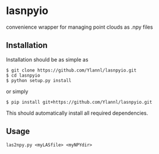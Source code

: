 # lasnpyio
convenience wrapper for managing point clouds as .npy files

## Installation
Installation should be as simple as

```
$ git clone https://github.com/Ylannl/lasnpyio.git
$ cd lasnpyio
$ python setup.py install
```
or simply
```
$ pip install git+https://github.com/Ylannl/lasnpyio.git
```
This should automatically install all required dependencies.

## Usage
```
las2npy.py <myLASfile> <myNPYdir>
```

